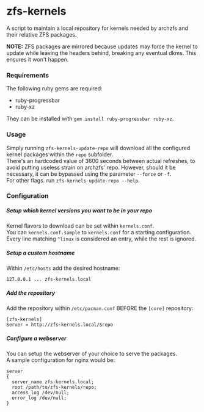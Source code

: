 # zfs-kernels
A script to maintain a local repository for kernels needed by archzfs and their
relative ZFS packages.  

**NOTE:** ZFS packages are mirrored because updates may force the kernel to
update while leaving the headers behind, breaking any eventual dkms. This
ensures it won't happen.  



### Requirements
The following ruby gems are required:  

* ruby-progressbar  
* ruby-xz  

They can be installed with `gem install ruby-progressbar ruby-xz`.  



### Usage
Simply running `zfs-kernels-update-repo` will download all the configured
kernel packages within the `repo` subfolder.  
There's an hardcoded value of 3600 seconds between actual refreshes, to
avoid putting useless strain on archzfs' repo. However, should it be necessary,
it can be bypassed using the parameter `--force` or `-f`.  
For other flags. run `zfs-kernels-update-repo --help`.  



### Configuration

##### Setup which kernel versions you want to be in your repo
Kernel flavors to download can be set within `kernels.conf`.  
You can `kernels.conf.sample` to `kernels.conf` for a starting configuration.  
Every line matching `^linux` is considered an entry, while the rest is
ignored.  

##### Setup a custom hostname
Within `/etc/hosts` add the desired hostname:  
```
127.0.0.1 ... zfs-kernels.local
```

##### Add the repository
Add the repository within `/etc/pacman.conf` BEFORE the `[core]` repository:  
```
[zfs-kernels]
Server = http://zfs-kernels.local/$repo
```

##### Configure a webserver
You can setup the webserver of your choice to serve the packages.  
A sample configuration for nginx would be:  
```
server
{
  server_name zfs-kernels.local;
  root /path/to/zfs-kernels/repo;
  access_log /dev/null;
  error_log /dev/null;
}
```

